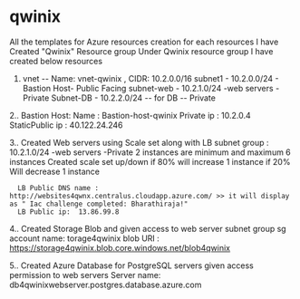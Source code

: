 
# qwinix
All the templates for Azure resources creation for each resources
I have Created  "Qwinix" Resource group
Under Qwinix resource group I have created below resources

1. vnet  -- Name: vnet-qwinix , CIDR: 10.2.0.0/16
subnet1 - 10.2.0.0/24  - Bastion Host- Public Facing
subnet-web - 10.2.1.0/24 -web servers -Private
Subnet-DB - 10.2.2.0/24  -- for DB  -- Private

2.. Bastion Host: Name : Bastion-host-qwinix 
        Private ip : 10.2.0.4
         StaticPublic ip : 40.122.24.246
         
3.. Created Web servers using Scale set along with LB
      subnet group : 10.2.1.0/24 -web servers -Private
      2 instances are minimum and maximum 6 instances
      Created scale set up/down if 80% will increase 1 instance
                            if 20% Will decrease 1 instance
                            
      LB Public DNS name : http://websites4qwnx.centralus.cloudapp.azure.com/ >> it will display as " Iac challenge completed: Bharathiraja!"
      LB Public ip:  13.86.99.8 
      
4.. Created Storage Blob and given access to web server subnet group
       sg account name: torage4qwinix
       blob URI : https://storage4qwinix.blob.core.windows.net/blob4qwinix
       
       
5.. Created Azure Database for PostgreSQL servers given access permission to web servers
       Server name: db4qwinixwebserver.postgres.database.azure.com
      
